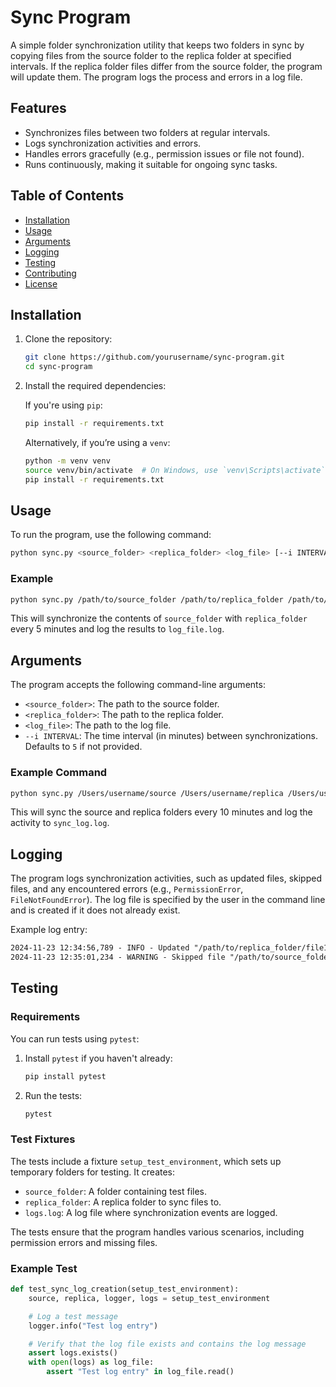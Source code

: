 # Sync Program

A simple folder synchronization utility that keeps two folders in sync by copying files from the source folder to the replica folder at specified intervals. If the replica folder files differ from the source folder, the program will update them. The program logs the process and errors in a log file.

## Features
- Synchronizes files between two folders at regular intervals.
- Logs synchronization activities and errors.
- Handles errors gracefully (e.g., permission issues or file not found).
- Runs continuously, making it suitable for ongoing sync tasks.

## Table of Contents
- [Installation](#installation)
- [Usage](#usage)
- [Arguments](#arguments)
- [Logging](#logging)
- [Testing](#testing)
- [Contributing](#contributing)
- [License](#license)

## Installation

1. Clone the repository:

   ```bash
   git clone https://github.com/yourusername/sync-program.git
   cd sync-program
   ```

2. Install the required dependencies:

   If you're using `pip`:

   ```bash
   pip install -r requirements.txt
   ```

   Alternatively, if you’re using a `venv`:

   ```bash
   python -m venv venv
   source venv/bin/activate  # On Windows, use `venv\Scripts\activate`
   pip install -r requirements.txt
   ```

## Usage

To run the program, use the following command:

```bash
python sync.py <source_folder> <replica_folder> <log_file> [--i INTERVAL]
```

### Example

```bash
python sync.py /path/to/source_folder /path/to/replica_folder /path/to/log_file.log --i 5
```

This will synchronize the contents of `source_folder` with `replica_folder` every 5 minutes and log the results to `log_file.log`.

## Arguments

The program accepts the following command-line arguments:

- `<source_folder>`: The path to the source folder.
- `<replica_folder>`: The path to the replica folder.
- `<log_file>`: The path to the log file.
- `--i INTERVAL`: The time interval (in minutes) between synchronizations. Defaults to `5` if not provided.

### Example Command

```bash
python sync.py /Users/username/source /Users/username/replica /Users/username/sync_log.log --i 10
```

This will sync the source and replica folders every 10 minutes and log the activity to `sync_log.log`.

## Logging

The program logs synchronization activities, such as updated files, skipped files, and any encountered errors (e.g., `PermissionError`, `FileNotFoundError`). The log file is specified by the user in the command line and is created if it does not already exist.

Example log entry:

```txt
2024-11-23 12:34:56,789 - INFO - Updated "/path/to/replica_folder/file1.txt"
2024-11-23 12:35:01,234 - WARNING - Skipped file "/path/to/source_folder/restricted.txt": [Errno 13] Permission denied: '/path/to/source_folder/restricted.txt'
```

## Testing

### Requirements

You can run tests using `pytest`:

1. Install `pytest` if you haven't already:

   ```bash
   pip install pytest
   ```

2. Run the tests:

   ```bash
   pytest
   ```

### Test Fixtures

The tests include a fixture `setup_test_environment`, which sets up temporary folders for testing. It creates:

- `source_folder`: A folder containing test files.
- `replica_folder`: A replica folder to sync files to.
- `logs.log`: A log file where synchronization events are logged.

The tests ensure that the program handles various scenarios, including permission errors and missing files.

### Example Test

```python
def test_sync_log_creation(setup_test_environment):
    source, replica, logger, logs = setup_test_environment

    # Log a test message
    logger.info("Test log entry")

    # Verify that the log file exists and contains the log message
    assert logs.exists()
    with open(logs) as log_file:
        assert "Test log entry" in log_file.read()
```
